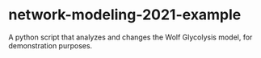 # network-modeling-2021-example

A python script that analyzes and changes the Wolf Glycolysis model, for demonstration purposes.
